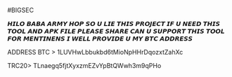 #BIGSEC 

𝙃𝙄𝙇𝙊 𝘽𝘼𝘽𝘼 𝘼𝙍𝙈𝙔 𝙃𝙊𝙋 𝙎𝙊 𝙐 𝙇𝙄𝙀 𝙏𝙃𝙄𝙎 𝙋𝙍𝙊𝙅𝙀𝘾𝙏 
𝙄𝙁 𝙐 𝙉𝙀𝙀𝘿 𝙏𝙃𝙄𝙎 𝙏𝙊𝙊𝙇  𝘼𝙉𝘿 𝘼𝙋𝙆 𝙁𝙄𝙇𝙀 
𝙋𝙇𝙀𝘼𝙎𝙀 𝙎𝙃𝘼𝙍𝙀 
𝘾𝘼𝙉 𝙐 𝙎𝙐𝙋𝙋𝙊𝙍𝙏 𝙏𝙃𝙄𝙎 𝙏𝙊𝙊𝙇 𝙁𝙊𝙍 𝙈𝙀𝙉𝙏𝙄𝙉𝙀𝙉𝙎 𝙄 𝙒𝙀𝙇𝙇 𝙋𝙍𝙊𝙑𝙄𝘿𝙀 𝙐 𝙈𝙔 𝘽𝙏𝘾 𝘼𝘿𝘿𝙍𝙀𝙎𝙎

ADDRESS
BTC > 1LUVHwLbbukbd6tMioNpHHrDqozxtZahXc

TRC20> TLnaegq5fjtXyxzmEZvYpBtQWwh3m9qPHo
